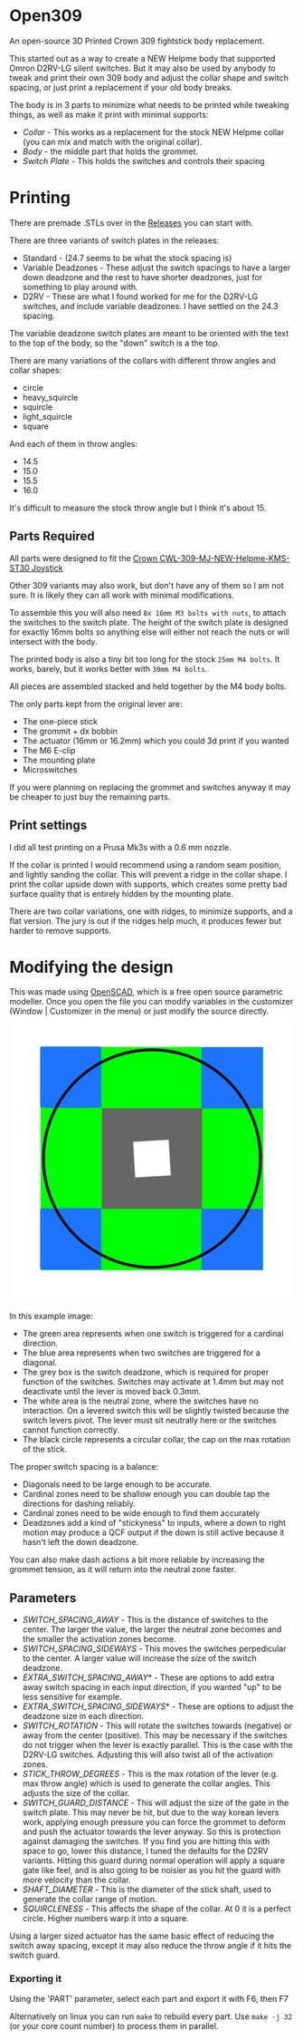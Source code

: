 # Open309

An open-source 3D Printed Crown 309 fightstick body replacement.

This started out as a way to create a NEW Helpme body that supported Omron D2RV-LG silent switches. But it may also be used by anybody to tweak and print their own 309 body and adjust the collar shape and switch spacing, or just print a replacement if your old body breaks.

The body is in 3 parts to minimize what needs to be printed while tweaking things, as well as make it print with minimal supports:

* *Collar* - This works as a replacement for the stock NEW Helpme collar (you can mix and match with the original collar).
* *Body* - the middle part that holds the grommet.
* *Switch Plate* - This holds the switches and controls their spacing

# Printing

There are premade .STLs over in the [Releases](https://github.com/not-magic/Open309/releases) you can start with.

There are three variants of switch plates in the releases:

* Standard - (24.7 seems to be what the stock spacing is)
* Variable Deadzones - These adjust the switch spacings to have a larger down deadzone and the rest to have shorter deadzones, just for something to play around with.
* D2RV - These are what I found worked for me for the D2RV-LG switches, and include variable deadzones. I have settled on the 24.3 spacing.

The variable deadzone switch plates are meant to be oriented with the text to the top of the body, so the "down" switch is a the top.

There are many variations of the collars with different throw angles and collar shapes:

* circle
* heavy_squircle
* squircle
* light_squircle
* square

And each of them in throw angles:

* 14.5
* 15.0
* 15.5
* 16.0

It's difficult to measure the stock throw angle but I think it's about 15.

## Parts Required

All parts were designed to fit the [Crown CWL-309-MJ-NEW-Helpme-KMS-ST30 Joystick](https://focusattack.com/crown-cwl-309-mj-new-helpme-kms-st30-joystick/)

Other 309 variants may also work, but don't have any of them so I am not sure. It is likely they can all work with minimal modifications.

To assemble this you will also need `8x 16mm M3 bolts with nuts`, to attach the switches to the switch plate. The height of the switch plate is designed for exactly 16mm bolts so anything else will either not reach the nuts or will intersect with the body.

The printed body is also a tiny bit too long for the stock `25mm M4 bolts`. It works, barely, but it works better with `30mm M4 bolts`.

All pieces are assembled stacked and held together by the M4 body bolts.

The only parts kept from the original lever are:

* The one-piece stick
* The grommit + dx bobbin
* The actuator (16mm or 16.2mm) which you could 3d print if you wanted
* The M6 E-clip
* The mounting plate
* Microswitches

If you were planning on replacing the grommet and switches anyway it may be cheaper to just buy the remaining parts.

## Print settings

I did all test printing on a Prusa Mk3s with a 0.6 mm nozzle.

If the collar is printed I would recommend using a random seam position, and lightly sanding the collar. This will prevent a ridge in the collar shape. I print the collar upside down with supports, which creates some pretty bad surface quality that is entirely hidden by the mounting plate.

There are two collar variations, one with ridges, to minimize supports, and a flat version. The jury is out if the ridges help much, it produces fewer but harder to remove supports.

# Modifying the design

This was made using [OpenSCAD](https://openscad.org/), which is a free open source parametric modeller. Once you open the file you can modify variables in the customizer (Window | Customizer in the menu) or just modify the source directly.
![Switch Zones](./images/switch_zones.png)

In this example image:

* The green area represents when one switch is triggered for a cardinal direction.
* The blue area represents when two switches are triggered for a diagonal.
* The grey box is the switch deadzone, which is required for proper function of the switches. Switches may activate at 1.4mm but may not deactivate until the lever is moved back 0.3mm.
* The white area is the neutral zone, where the switches have no interaction. On a levered switch this will be slightly twisted because the switch levers pivot. The lever must sit neutrally here or the switches cannot function correctly.
* The black circle represents a circular collar, the cap on the max rotation of the stick.

The proper switch spacing is a balance:

* Diagonals need to be large enough to be accurate.
* Cardinal zones need to be shallow enough you can double tap the directions for dashing reliably.
* Cardinal zones need to be wide enough to find them accurately
* Deadzones add a kind of "stickyness" to inputs, where a down to right motion may produce a QCF output if the down is still active because it hasn't left the down deadzone.

You can also make dash actions a bit more reliable by increasing the grommet tension, as it will return into the neutral zone faster.

## Parameters

* _SWITCH_SPACING_AWAY_ - This is the distance of switches to the center. The larger the value, the larger the neutral zone becomes and the smaller the activation zones become.
* _SWITCH_SPACING_SIDEWAYS_ - This moves the switches perpedicular to the center. A larger value will increase the size of the switch deadzone.
* _EXTRA_SWITCH_SPACING_AWAY_\* - These are options to add extra away switch spacing in each input direction, if you wanted "up" to be less sensitive for example.
* _EXTRA_SWITCH_SPACING_SIDEWAYS_\* - These are options to adjust the deadzone size in each direction.
* _SWITCH_ROTATION_ - This will rotate the switches towards (negative) or away from the center (positive). This may be necessary if the switches do not trigger when the lever is exactly parallel. This is the case with the D2RV-LG switches. Adjusting this will also twist all of the activation zones.
* _STICK_THROW_DEGREES_ - This is the max rotation of the lever (e.g. max throw angle) which is used to generate the collar angles. This adjusts the size of the collar.
* _SWITCH_GUARD_DISTANCE_ - This will adjust the size of the gate in the switch plate. This may never be hit, but due to the way korean levers work, applying enough pressure you can force the grommet to deform and push the actuator towards the lever anyway. So this is protection against damaging the switches. If you find you are hitting this with space to go, lower this distance, I tuned the defaults for the D2RV variants. Hitting this guard during normal operation will apply a square gate like feel, and is also going to be noisier as you hit the guard with more velocity than the collar.
* _SHAFT_DIAMETER_ - This is the diameter of the stick shaft, used to generate the collar range of motion.
* _SQUIRCLENESS_  - This affects the shape of the collar. At 0 it is a perfect circle. Higher numbers warp it into a square.


Using a larger sized actuator has the same basic effect of reducing the switch away spacing, except it may also reduce the throw angle if it hits the switch guard.

### Exporting it

Using the 'PART' parameter, select each part and export it with F6, then F7

Alternatively on linux you can run `make` to rebuild every part. Use `make -j 32` (or your core count number) to process them in parallel.

